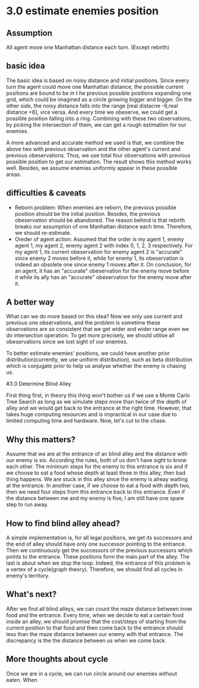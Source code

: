# 3.0 estimate enemies position 

## Assumption

All agent move one Manhattan distance each turn. (Except rebirth)

## basic idea

The basic idea is based on noisy distance and initial positions.  Since every turn the agent could move one Manhattan distance, the possible current positions are bound to be in t he previous possible positions expanding one grid, which could be imagined as a circle growing bigger and bigger. On the other side, the noisy distance falls into the range [real distacne -6,real distance +6], vice versa. And every time we obeserve, we could get a possible position falling into a ring. Combining with these two observations, by picking the intersection of them, we can get a rough estimation for our enemies. 

A more advanced and accurate method we used is that, we combine the above two with previous observation and the other agent's current and previous obeservations. Thus, we use total four observations with previous possible position to get our estimation. The result shows this method works well. Besides, we assume enemies uniformly appear in these possible areas.

## difficulties & caveats 

- Reborn problem: When enemies are reborn, the previous possible position should be the initial position. Besides, the previous obeservation should be abandoned. The reason behind is that rebirth breaks our assumption of one Manhattan distance each time. Therefore, we should re-estimate.
- Oreder of agent action: Assumed that the order is my agent 1, enemy agent 1, my agent 2, enemy agent 2 with index 0, 1, 2, 3 respectively. For my agent 1, its current obeservation for enemy agent 2 is "accurate" since enemy 2 moves before it, while for enemy 1, its obeservation is indeed an obsolete one since enemy 1 moves after it. On conclusion, for an agent, it has an "accurate" obeservation for the enemy move before it while its ally has an "accurate" obeservation for the enemy move after it.

## A better way

What can we do more based on this idea? Now we only use current and previous one observations, and the problem is sometime these observations are so consistent that we get wider and wider range even we do intersection operation. To get more precisely, we should utilise all obeservations since we lost sight of our enemies.

To better estimate enemies' positions, we could have another prior distribution(currently, we use uniform distribution), such as beta distribution which is conjugate prior to help us analyse whether the enemy is chasing us.

#3.0 Determine Blind Alley

First thing first, in theory this thing won't bother us if we use a Monte Carlo Tree Search as long as we simulate steps more than twice of the depth of alley and we would get back to the entrance at the right time. However, that takes huge computing resources and is impractical in our case due to limited computing time and hardware. Now, let's cut to the chase.

## Why this matters?

Assume that we are at the entrance of an blind alley and the distance with our enemy is six. According the rules, both of us don't have sight to know each other. The minimum steps for the enemy to this entrance is six and if we choose to eat a food whose depth at least three in this alley, then bad thing happens. We are stuck in this alley since the enemy is alreay waiting at the entrance. In another case, if we choose to eat a food with depth two, then we need four steps from this entrance back to this entrance. Even if the distance between me and my enemy is five, I am still have one spare step to run away.

## How to find blind alley ahead?

 A simple implementation is, for all legal positions, we get its successors and the end of alley should have only one successor pointing to the entrance. Then we continuously get the successors of the previous successors which points to the entrance. These positions form the main part of the alley. The last is about when we stop the loop. Indeed, the entrance of this problem is a vertex of a cycle(graph theory). Therefore, we should find all cycles in enemy's territory.

## What's next?

After we find all blind alleys, we can count the maze distance between inner food and the entrance. Every time, when we decide to eat a certain food inside an alley, we should promise that the cost/steps of starting from the current position to that food and then come back to the entrance should less than the maze distance between our enemy with that entrance. The discrepancy is the the distance between us when we come back. 

## More thoughts about cycle

Once we are in a cycle, we can run circle around our enemies without eaten. When 